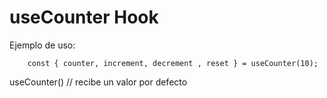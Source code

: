 # useCounter Hook

Ejemplo de uso:

```
    const { counter, increment, decrement , reset } = useCounter(10);
```

useCounter() // recibe un valor por defecto
